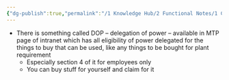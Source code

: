 ```yaml
---
{"dg-publish":true,"permalink":"/1 Knowledge Hub/2 Functional Notes/1 Career Notes/1 Career Digest/Structure/","noteIcon":""}
---
```


- There is something called DOP – delegation of power – available in MTP page of intranet which has all eligibility of power delegated for the things to buy that can be used, like any things to be bought for plant requirement
    - Especially section 4 of it for employees only
    - You can buy stuff for yourself and claim for it